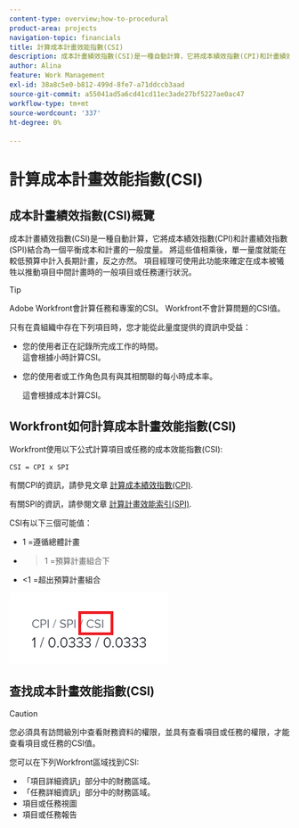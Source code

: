 ```yaml
---
content-type: overview;how-to-procedural
product-area: projects
navigation-topic: financials
title: 計算成本計畫效能指數(CSI)
description: 成本計畫績效指數(CSI)是一種自動計算，它將成本績效指數(CPI)和計畫績效指數(SPI)結合為一個平衡成本和計畫的一般度量。
author: Alina
feature: Work Management
exl-id: 38a8c5e0-b812-499d-8fe7-a71ddccb3aad
source-git-commit: a55041ad5a6cd41cd11ec3ade27bf5227ae0ac47
workflow-type: tm+mt
source-wordcount: '337'
ht-degree: 0%

---
```


# 計算成本計畫效能指數(CSI)

<!--
<p data-mc-conditions="QuicksilverOrClassic.Draft mode">(NOTE: Linked to the product. Do not change link.) </p>
-->

## 成本計畫績效指數(CSI)概覽

成本計畫績效指數(CSI)是一種自動計算，它將成本績效指數(CPI)和計畫績效指數(SPI)結合為一個平衡成本和計畫的一般度量。 將這些值相乘後，單一量度就能在較低預算中計入長期計畫，反之亦然。 項目經理可使用此功能來確定在成本被犧牲以推動項目中間計畫時的一般項目或任務運行狀況。

>[!TIP]
>
>Adobe Workfront會計算任務和專案的CSI。 Workfront不會計算問題的CSI值。

只有在貴組織中存在下列項目時，您才能從此量度提供的資訊中受益：

* 您的使用者正在記錄所完成工作的時間。\
   這會根據小時計算CSI。
* 您的使用者或工作角色具有與其相關聯的每小時成本率。 

   這會根據成本計算CSI。

## Workfront如何計算成本計畫效能指數(CSI)

Workfront使用以下公式計算項目或任務的成本效能指數(CSI):

```
CSI = CPI x SPI
```

有關CPI的資訊，請參見文章 [計算成本績效指數(CPI)](../../../manage-work/projects/project-finances/calculate-cpi.md).

有關SPI的資訊，請參閱文章 [計算計畫效能索引(SPI)](../../../manage-work/projects/project-finances/calculate-spi.md).

CSI有以下三個可能值：

* 1 =遵循總體計畫   
* 
   >1 =預算計畫組合下
* &lt;1 =超出預算計畫組合

![](assets/csi-highlighted.png)

## 查找成本計畫效能指數(CSI)

>[!CAUTION]
>
>您必須具有訪問級別中查看財務資料的權限，並具有查看項目或任務的權限，才能查看項目或任務的CSI值。

您可以在下列Workfront區域找到CSI:

* 「項目詳細資訊」部分中的財務區域。
* 「任務詳細資訊」部分中的財務區域。
* 項目或任務視圖
* 項目或任務報告
